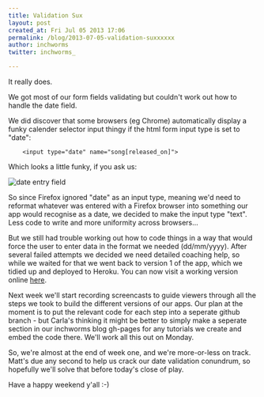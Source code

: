 ```yaml
---
title: Validation Sux
layout: post
created_at: Fri Jul 05 2013 17:06
permalink: /blog/2013-07-05-validation-suxxxxxx
author: inchworms
twitter: inchworms_

---
```


It really does.

We got most of our form fields validating but couldn't work out how to handle the date field.

We did discover that some browsers (eg Chrome) automatically display a funky calender selector input thingy if the html form input type is set to "date":

		<input type="date" name="song[released_on]">

Which looks a little funky, if you ask us:

![date entry field](http://i.stack.imgur.com/5Pzjv.png)

So since Firefox ignored "date" as an input type, meaning we'd need to reformat whatever was entered with a Firefox browser into something our app would recognise as a date, we decided to make the input type "text". Less code to write and more uniformity across browsers...

But we still had trouble working out how to code things in a way that would force the user to enter data in the format we needed (dd/mm/yyyy). After several failed attempts we decided we need detailed coaching help, so while we waited for that we went back to version 1 of the app, which we tidied up and deployed to Heroku. You can now visit a working version online [here](http://songs-by-nancy.herokuapp.com).

Next week we'll start recording screencasts to guide viewers through all the steps we took to build the different versions of our apps. Our plan at the moment is to put the relevant code for each step into a seperate github branch - but Carla's thinking it might be better to simply make a seperate section in our inchworms blog gh-pages for any tutorials we create and embed the code there. We'll work all this out on Monday.

So, we're almost at the end of week one, and we're more-or-less on track. Matt's due any second to help us crack our date validation conundrum, so hopefully we'll solve that before today's close of play. 

Have a happy weekend y'all :-)








